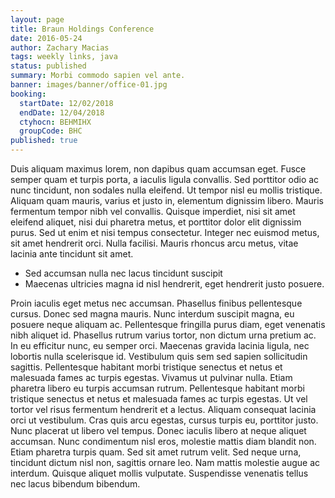 ```yaml
---
layout: page
title: Braun Holdings Conference
date: 2016-05-24
author: Zachary Macias
tags: weekly links, java
status: published
summary: Morbi commodo sapien vel ante.
banner: images/banner/office-01.jpg
booking:
  startDate: 12/02/2018
  endDate: 12/04/2018
  ctyhocn: BEHMIHX
  groupCode: BHC
published: true
---
```

Duis aliquam maximus lorem, non dapibus quam accumsan eget. Fusce semper quam et turpis porta, a iaculis ligula convallis. Sed porttitor odio ac nunc tincidunt, non sodales nulla eleifend. Ut tempor nisl eu mollis tristique. Aliquam quam mauris, varius et justo in, elementum dignissim libero. Mauris fermentum tempor nibh vel convallis. Quisque imperdiet, nisi sit amet eleifend aliquet, nisi dui pharetra metus, et porttitor dolor elit dignissim purus. Sed ut enim et nisi tempus consectetur. Integer nec euismod metus, sit amet hendrerit orci. Nulla facilisi. Mauris rhoncus arcu metus, vitae lacinia ante tincidunt sit amet.

* Sed accumsan nulla nec lacus tincidunt suscipit
* Maecenas ultricies magna id nisl hendrerit, eget hendrerit justo posuere.

Proin iaculis eget metus nec accumsan. Phasellus finibus pellentesque cursus. Donec sed magna mauris. Nunc interdum suscipit magna, eu posuere neque aliquam ac. Pellentesque fringilla purus diam, eget venenatis nibh aliquet id. Phasellus rutrum varius tortor, non dictum urna pretium ac. In eu efficitur nunc, eu semper orci. Maecenas gravida lacinia ligula, nec lobortis nulla scelerisque id. Vestibulum quis sem sed sapien sollicitudin sagittis.
Pellentesque habitant morbi tristique senectus et netus et malesuada fames ac turpis egestas. Vivamus ut pulvinar nulla. Etiam pharetra libero eu turpis accumsan rutrum. Pellentesque habitant morbi tristique senectus et netus et malesuada fames ac turpis egestas. Ut vel tortor vel risus fermentum hendrerit et a lectus. Aliquam consequat lacinia orci ut vestibulum. Cras quis arcu egestas, cursus turpis eu, porttitor justo. Nunc placerat ut libero vel tempus. Donec iaculis libero at neque aliquet accumsan. Nunc condimentum nisl eros, molestie mattis diam blandit non. Etiam pharetra turpis quam. Sed sit amet rutrum velit. Sed neque urna, tincidunt dictum nisl non, sagittis ornare leo. Nam mattis molestie augue ac interdum. Quisque aliquet mollis vulputate. Suspendisse venenatis tellus nec lacus bibendum bibendum.
